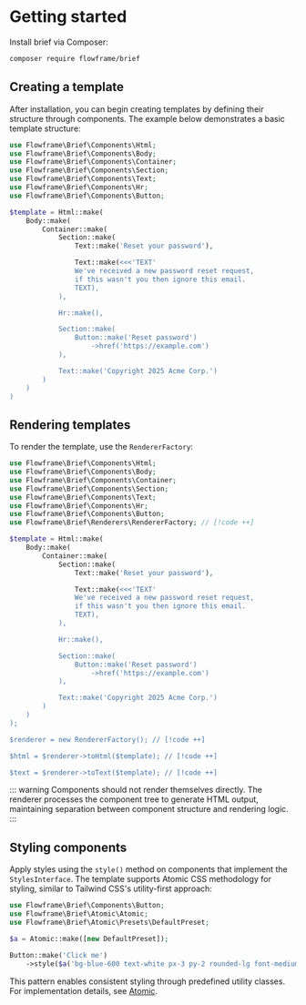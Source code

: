 # Getting started

Install brief via Composer:

```sh
composer require flowframe/brief
```

## Creating a template

After installation, you can begin creating templates by defining their structure through components. The example below demonstrates a basic template structure:

```php
use Flowframe\Brief\Components\Html;
use Flowframe\Brief\Components\Body;
use Flowframe\Brief\Components\Container;
use Flowframe\Brief\Components\Section;
use Flowframe\Brief\Components\Text;
use Flowframe\Brief\Components\Hr;
use Flowframe\Brief\Components\Button;

$template = Html::make(
    Body::make(
        Container::make(
            Section::make(
                Text::make('Reset your password'),

                Text::make(<<<'TEXT'
                We've received a new password reset request,
                if this wasn't you then ignore this email.
                TEXT),
            ),

            Hr::make(),

            Section::make(
                Button::make('Reset password')
                    ->href('https://example.com')
            ),

            Text::make('Copyright 2025 Acme Corp.')
        )
    )
)
```

## Rendering templates

To render the template, use the `RendererFactory`:

```php
use Flowframe\Brief\Components\Html;
use Flowframe\Brief\Components\Body;
use Flowframe\Brief\Components\Container;
use Flowframe\Brief\Components\Section;
use Flowframe\Brief\Components\Text;
use Flowframe\Brief\Components\Hr;
use Flowframe\Brief\Components\Button;
use Flowframe\Brief\Renderers\RendererFactory; // [!code ++]

$template = Html::make(
    Body::make(
        Container::make(
            Section::make(
                Text::make('Reset your password'),

                Text::make(<<<'TEXT'
                We've received a new password reset request,
                if this wasn't you then ignore this email.
                TEXT),
            ),

            Hr::make(),

            Section::make(
                Button::make('Reset password')
                    ->href('https://example.com')
            ),

            Text::make('Copyright 2025 Acme Corp.')
        )
    )
);

$renderer = new RendererFactory(); // [!code ++]

$html = $renderer->toHtml($template); // [!code ++]

$text = $renderer->toText($template); // [!code ++]
```

::: warning
Components should not render themselves directly. The renderer processes the component tree to generate HTML output, maintaining separation between component structure and rendering logic.
:::

## Styling components

Apply styles using the `style()` method on components that implement the `StylesInterface`. The template supports Atomic CSS methodology for styling, similar to Tailwind CSS's utility-first approach:

```php
use Flowframe\Brief\Components\Button;
use Flowframe\Brief\Atomic\Atomic;
use Flowframe\Brief\Atomic\Presets\DefaultPreset;

$a = Atomic::make([new DefaultPreset]);

Button::make('Click me')
    ->style($a('bg-blue-600 text-white px-3 py-2 rounded-lg font-medium'));
```

This pattern enables consistent styling through predefined utility classes. For implementation details, see [Atomic](/docs/styling/atomic).
